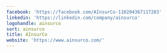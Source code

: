 ```yaml
---
facebook: 'https://facebook.com/AInsurCo-110204367117283'
linkedin: 'https://linkedin.com/company/ainsurco'
logohandle: ainsurco
sort: ainsurco
title: AInsurCo
website: 'https://www.ainsurco.com/'
---
```

